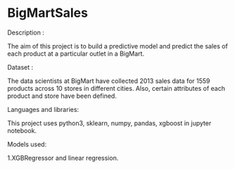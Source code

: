 # BigMartSales


Description :

The aim of this project is to build a predictive model and predict the sales of each product at a particular outlet in a BigMart.

Dataset :

The data scientists at BigMart have collected 2013 sales data for 1559 products across 10 stores in different cities. Also, certain attributes of each product and store have been defined.

Languages and libraries:

This project uses python3, sklearn, numpy, pandas, xgboost in jupyter notebook.

Models used:
 
 1.XGBRegressor and linear regression.
